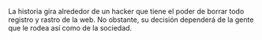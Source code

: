 La historia gira alrededor de un hacker que tiene el poder de borrar todo registro y rastro de la web. No obstante, su decisión dependerá de la gente que le rodea así como de la sociedad. 

